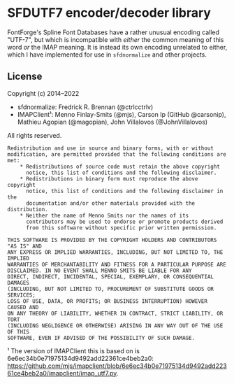 # SFDUTF7 encoder/decoder library

FontForge's Spline Font Databases have a rather unusual encoding called
"UTF-7", but which is incompatible with *either* the common meaning of this
word *or* the IMAP meaning. It is instead its own encoding unrelated to either,
which I have implemented for use in `sfdnormalize` and other projects.

## License

Copyright (c) 2014–2022

* sfdnormalize: Fredrick R. Brennan (@ctrlcctrlv)
* IMAPClient¹: Menno Finlay-Smits (@mjs), Carson Ip (GitHub @carsonip), Mathieu
Agopian (@magopian), John Villalovos (@JohnVillalovos)

All rights reserved.

    Redistribution and use in source and binary forms, with or without
    modification, are permitted provided that the following conditions are met:
        * Redistributions of source code must retain the above copyright
          notice, this list of conditions and the following disclaimer.
        * Redistributions in binary form must reproduce the above copyright
          notice, this list of conditions and the following disclaimer in the
          documentation and/or other materials provided with the distribution.
        * Neither the name of Menno Smits nor the names of its
          contributors may be used to endorse or promote products derived
          from this software without specific prior written permission.

    THIS SOFTWARE IS PROVIDED BY THE COPYRIGHT HOLDERS AND CONTRIBUTORS "AS IS" AND
    ANY EXPRESS OR IMPLIED WARRANTIES, INCLUDING, BUT NOT LIMITED TO, THE IMPLIED
    WARRANTIES OF MERCHANTABILITY AND FITNESS FOR A PARTICULAR PURPOSE ARE
    DISCLAIMED. IN NO EVENT SHALL MENNO SMITS BE LIABLE FOR ANY
    DIRECT, INDIRECT, INCIDENTAL, SPECIAL, EXEMPLARY, OR CONSEQUENTIAL DAMAGES
    (INCLUDING, BUT NOT LIMITED TO, PROCUREMENT OF SUBSTITUTE GOODS OR SERVICES;
    LOSS OF USE, DATA, OR PROFITS; OR BUSINESS INTERRUPTION) HOWEVER CAUSED AND
    ON ANY THEORY OF LIABILITY, WHETHER IN CONTRACT, STRICT LIABILITY, OR TORT
    (INCLUDING NEGLIGENCE OR OTHERWISE) ARISING IN ANY WAY OUT OF THE USE OF THIS
    SOFTWARE, EVEN IF ADVISED OF THE POSSIBILITY OF SUCH DAMAGE.

¹ The version of IMAPClient this is based on is
  6e6ec34b0e71975134d9492add22361ce4beb2a0:
  <https://github.com/mjs/imapclient/blob/6e6ec34b0e71975134d9492add22361ce4beb2a0/imapclient/imap_utf7.py>.
